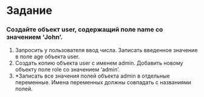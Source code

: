 # Задание

### Создайте объект user, содержащий поле name со значением ‘John’.

1. Запросить у пользователя ввод числа. Записать введенное значение в поле age объекта user.
2. Создать копию объекта user с именем admin. Добавить новому объекту поле role со значением ‘admin’.
3. \*Записать все значения полей объекта admin в отдельные переменные. Имена переменных должны совпадать с названиями полей.